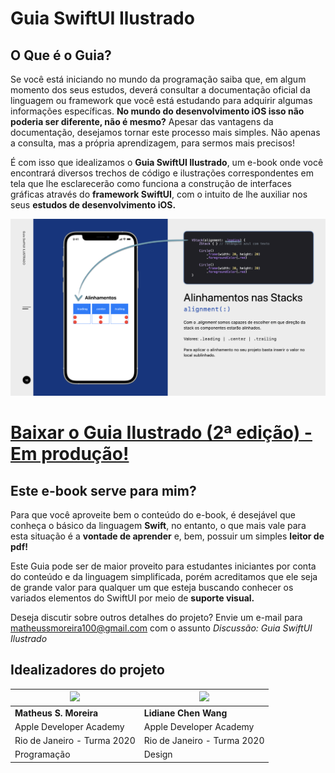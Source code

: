 # Guia SwiftUI Ilustrado
## O Que é o Guia?

Se você está iniciando no mundo da programação saiba que, em algum momento dos seus estudos, deverá consultar a documentação oficial da linguagem ou framework que você está estudando para adquirir algumas informações específicas. **No mundo do desenvolvimento iOS isso não poderia ser diferente, não é mesmo?** Apesar das vantagens da documentação, desejamos tornar este processo mais simples. Não apenas a consulta, mas a própria aprendizagem, para sermos mais precisos!

É com isso que idealizamos o **Guia SwiftUI Ilustrado**, um e-book onde você encontrará diversos trechos de código e ilustrações correspondentes em tela que lhe esclarecerão como funciona a construção de interfaces gráficas através do **framework SwiftUI**, com o intuito de lhe auxiliar nos seus **estudos de desenvolvimento iOS.**

<img src="https://github.com/matheussmoreira/Guia-SwiftUI-Ilustrado/blob/main/Pagina.png">

# [Baixar o Guia Ilustrado (2ª edição) - Em produção!](https://www.dropbox.com/s/xu7huo1po2nr1cm/Produ%C3%A7%C3%A3o%2001-08.pdf?dl=0)

## Este e-book serve para mim?
Para que você aproveite bem o conteúdo do e-book, é desejável que conheça o básico da linguagem **Swift**, no entanto, o que mais vale para esta situação é a **vontade de aprender** e, bem, possuir um simples **leitor de pdf!**

Este Guia pode ser de maior proveito para estudantes iniciantes por conta do conteúdo e da linguagem simplificada, porém acreditamos que ele seja de grande valor para qualquer um que esteja buscando conhecer os variados elementos do SwiftUI por meio de **suporte visual.**

Deseja discutir sobre outros detalhes do projeto? Envie um e-mail para matheussmoreira100@gmail.com com o assunto *Discussão: Guia SwiftUI Ilustrado*

## Idealizadores do projeto
| <img src="https://avatars.githubusercontent.com/u/62520284?s=400&u=565e559fc4b743cbcd2ee3cde97e30854e166494&v=4" width=200>    | <img src="https://avatars.githubusercontent.com/u/62903825?s=400&u=88e98fba1ed77d9121a5354ec8d1bfeba04e51dd&v=4" width=200> |
| ----------- | ----------- |
| **Matheus S. Moreira** | **Lidiane Chen Wang**|
| Apple Developer Academy | Apple Developer Academy  |
| Rio de Janeiro - Turma 2020 | Rio de Janeiro - Turma 2020 |
| Programação | Design |
